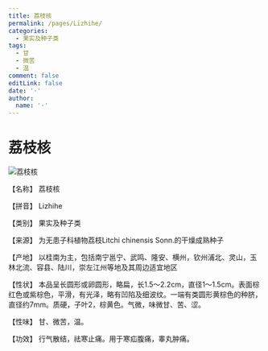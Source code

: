 ```yaml
---
title: 荔枝核
permalink: /pages/Lizhihe/
categories: 
  - 果实及种子类
tags: 
  - 甘
  - 微苦
  - 温
comment: false
editLink: false
date: '·'
author: 
  name: '·'
---
```

# 荔枝核

![荔枝核](https://bkimg.cdn.bcebos.com/pic/ac345982b2b7d0a20cf490e57db961094b36acaf2c36?x-bce-process=image/format,f_auto)

<!-- more -->
【名称】	荔枝核	

【拼音】	Lizhihe

【类别】	果实及种子类

【来源】	为无患子科植物荔枝Litchi chinensis Sonn.的干燥成熟种子

【产地】	以桂南为主，包括南宁邕宁、武鸣、隆安、横州，钦州浦北、灵山，玉林北流、容县、陆川，崇左江州等地及其周边适宜地区

【性状】	本品呈长圆形或卵圆形，略扁，长1.5～2.2cm，直径1～1.5cm。表面棕红色或紫棕色，平滑，有光泽，略有凹陷及细波纹。一端有类圆形黄棕色的种脐，直径约7mm。质硬，子叶2，棕黄色。气微，味微甘、苦、涩。

【性味】	甘、微苦，温。

【功效】	行气散结，祛寒止痛。用于寒疝腹痛，睾丸肿痛。
